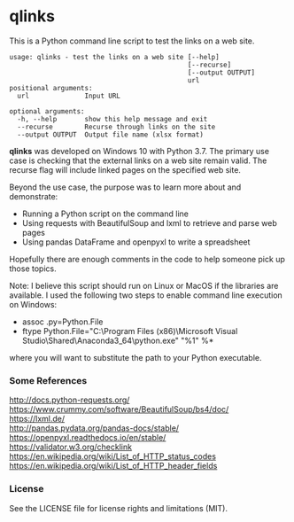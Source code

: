 # qlinks

This is a Python command line script to test the links on a web site.

```
usage: qlinks - test the links on a web site [--help]
                                             [--recurse]
                                             [--output OUTPUT]
                                             url
positional arguments:
  url              Input URL

optional arguments:
  -h, --help       show this help message and exit
  --recurse        Recurse through links on the site
  --output OUTPUT  Output file name (xlsx format)
```

**qlinks** was developed on Windows 10 with Python 3.7. The primary use case is
checking that the external links on a web site remain valid. The recurse 
flag will include linked pages on the specified web site.

Beyond the use case, the purpose was to learn more about and demonstrate:

* Running a Python script on the command line
* Using requests with BeautifulSoup and lxml to retrieve and parse web pages
* Using pandas DataFrame and openpyxl to write a spreadsheet

Hopefully there are enough comments in the code to help someone pick up those topics.

Note: I believe this script should run on Linux or MacOS if the libraries are available. I used the following two steps to enable command line execution on Windows:

* assoc .py=Python.File
* ftype Python.File="C:\Program Files (x86)\Microsoft Visual Studio\Shared\Anaconda3_64\python.exe" "%1" %*

where you will want to substitute the path to your Python executable.

### Some References

http://docs.python-requests.org/  
https://www.crummy.com/software/BeautifulSoup/bs4/doc/  
https://lxml.de/  
http://pandas.pydata.org/pandas-docs/stable/  
https://openpyxl.readthedocs.io/en/stable/  
https://validator.w3.org/checklink  
https://en.wikipedia.org/wiki/List_of_HTTP_status_codes  
https://en.wikipedia.org/wiki/List_of_HTTP_header_fields  

### License

See the LICENSE file for license rights and limitations (MIT).
